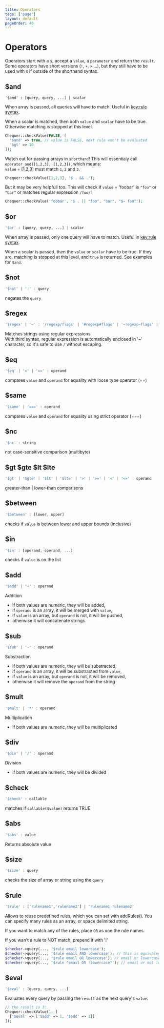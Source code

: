 ```yaml
---
title: Operators
tags: ['page']
layout: default
pageOrder: 40
---
```


<h1>Operators</h1>

Operators start with a `$`, accept a `value`, a `parameter` and return the `result`. Some operators
have short versions (`!`, `+`, `>` ...), but they still have to be used with `$` if outside of the
shorthand syntax.

## $and
```
'$and' : [query, query, ...] | scalar
```

  When array is passed, all queries will have to match. Useful in [key:rule syntax][keyrule].

  When a scalar is matched, then both `value` and `scalar` have to be true. Otherwise matching is stopped
  at this level.

  ```php
  Chequer::checkValue(FALSE, [
    '$and' => true, // value is FALSE, next rule won't be evaluated
    '$gt' => 10
  ]);
  ```

  Watch out for passing arrays in `shorthand`! This will essentialy call `operator_and([1,2,3], [1,2,3])`, which means: <br/>
  `value` = [1,2,3] must match `1`, `2` and `3`.
  ```php
  Chequer::checkValue([1,2,3], '$ . && .');
  ```

  But it may be very helpfull too. This will check if `value` = 'foobar' is `"foo"` or `"bar"` or matches
  regular expression `/foo/`!
  ```php
  Chequer::checkValue('foobar', '$ . || "foo", "bar", "$~ foo"');
  ```

## $or  
``` php
'$or' : [query, query, ...] | scalar
```

  When array is passed, only one query will have to match. Useful in [key:rule syntax][keyrule].

  When a scalar is passed, then the `value` or `scalar` have to be true. If they are, matching is stopped
  at this level, and `true` is returned. See examples for `$and`.

## $not
``` js 
'$not' | '!' : query
```

  negates the `query`

## $regex  
``` js
'$regex' | '~' : '/regexp/flags' | '#regexp#flags' | '~regexp~flags' | 'regexp'
```

  Matches strings using regular expressions.<br/>
  With third syntax, regular expression is automatically enclosed in '~' character, so it's safe to use
  `/` without escaping.

## $eq  
``` js
'$eq' | '=' | '==' : operand
```

  compares `value` and `operand` for equality with loose type operator (==)

## $same
``` js
'$same' | '===' : operand
```
  compares `value` and `operand` for equality using strict operator (===)

## $nc
``` js
'$nc' : string
```
  not case-sensitive comparison (multibyte)

## $gt $gte $lt $lte
``` js
'$gt' | '$gte' | '$lt' | '$lte' | '>' | '>=' | '<' | '<=' : operand
```
  greater-than | lower-than comparisons

## $between
``` js
'$between' : [lower, upper]
```

  checks if `value` is between lower and upper bounds (inclusive)

## $in
```js  
'$in' : [operand, operand, ...]
```

  checks if `value` is on the list

## $add
``` js 
'$add' | '+' : operand
```

  Addition

  * if both values are numeric, they will be added,
  * if `operand` is an array, it will be merged with `value`,
  * if `value` is an array, but `operand` is not, it will be pushed,
  * otherwise it will concatenate strings

## $sub
``` js
'$sub' | '-' : operand
```

  Substraction

  * if both values are numeric, they will be substracted,
  * if `operand` is an array, it will be substracted from `value`,
  * if `value` is an array, but `operand` is not, it will be removed,
  * otherwise it will remove the `operand` from the string

## $mult
``` js
'$mult' | '*' : operand
```

  Multiplication

  * if both values are numeric, they will be multiplicated

## $div
``` js
'$div' | '/' : operand
```

  Division

  * if both values are numeric, they will be divided

## $check
``` js
'$check' : callable
```

  matches if `callable($value)` returns TRUE

## $abs  
``` js
'$abs' : value
```

  Returns absolute value

## $size
``` js
'$size' : query
```

  checks the size of array or string using the `query`

## $rule
``` js
'$rule' : ['rulename1','rulename2'] | 'rulename1 rulename2'
```

  Allows to reuse predefined rules, which you can set with addRules().
  You can specify many rules as an array, or space delimited string. 

  If you want to match any of the rules, place `OR` as one the rule names.

  If you wan't a rule to NOT match, prepend it with '!'

  ```php
  $checker->query(..., '$rule email lowercase');
  $checker->query(..., '$rule email AND lowercase'); // this is equivalent to the former
  $checker->query(..., '$rule email OR lowercase'); // email or lowercase
  $checker->query(..., '$rule "email OR !lowercase"'); // email or not lowercase. We have to quote it because of '!'
  ```
  
## $eval
``` js
'$eval' : [query, query, ...]
```

  Evaluates every query by passing the `result` as the next query's `value`.

  ```php
  // the result is 3:
  Chequer::checkValue(1, [
    ['$eval' => ['$add' => 1, '$add' => 1]]
  ]);
  ```


[keyrule]: language#key:rule-syntax